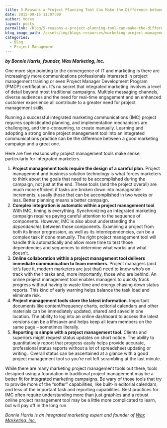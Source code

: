 ```yaml
---
title: 5 Reasons a Project Planning Tool Can Make the Difference between a Good Marketing Campaign and a Great One
date: 2015-09-15 11:07:00
author: Vorex
layout: posts
permalink: /blog/5-reasons-a-project-planning-tool-can-make-the-difference-between-a-good-marketing-campaign-and-a-great-one/
blog_image_path: /assets/img/blogs-resources/marketing-project-management.jpg
categories:
  - Blog
  - Project Management
---
```



***by Bonnie Harris, founder, Wax Marketing, Inc.***

One more sign pointing to the convergence of IT and marketing is there are increasingly more communications professionals interested in project management training or even Project Manager Development Program (PMDP) certification. It’s no secret that integrated marketing involves a level of detail beyond most traditional campaigns. Multiple messaging channels, diverse audiences and the need for real-time engagement and an enhanced customer experience all contribute to a greater need for project management skills. <!--more-->

Running a successful integrated marketing communications (IMC) project requires sophisticated planning, and implementation mechanisms are challenging, and time-consuming, to create manually. Learning and adopting a strong online project management tool into an integrated communications practice can be the difference between a good marketing campaign and a great one.

Here are five reasons why project management tools make sense, particularly for integrated marketers.

1. **Project management tools require the design of a careful plan**. Project management and business solution technology is what forces marketers to think about the goals that need to be accomplished during the campaign, not just at the end. These tools (and the project overall) are much more efficient if tasks are broken down into manageable increments, usually those that can be accomplished in two weeks or less. Better planning means a better campaign.
2. **Complex integration is automatic within a project management tool**. With IMC, timing is everything. Synchronizing an integrated marketing campaign requires paying careful attention to the sequence of components. However, IMC is also about understanding the *dependencies* between those components. Examining a project from both its linear progression, as well as its interdependencies, can be a complex task if done manually. The right project management tool will handle this automatically and allow more time to test those dependencies and sequences to determine what works and what doesn’t.
3. **Online collaboration within a project management tool delivers immediate communication to team members**. Project managers (and let’s face it, modern marketers are just that) need to know who’s on track with their tasks and, more importantly, those who are behind. An online project management tool enables managers to quickly track progress without having to waste time and energy chasing down status reports. This kind of early warning helps balance the task load and eliminate risk.
4. **Project management tools store the latest information**. Important documents like content/frequency charts, editorial calendars and other materials can be immediately updated, shared and saved in one location. The ability to log into an online dashboard to access the latest versions can be a lifesaver and helps keep all team members on the same page – sometimes literally.
5. **Reporting is simple with a project management tool**. Clients and superiors might request status updates on short notice. The ability to quantitatively report that progress easily helps provide accurate, professional status reports without a lot of spreadsheet updating or writing.  Overall status can be ascertained at a glance with a good project management tool so you’re not left scrambling at the last minute.

While there are many marketing project management tools out there, tools designed using a foundation in traditional project management may be a better fit for integrated marketing campaigns. Be wary of those tools that try to provide more of the “softer” capabilities, like built-in editorial calendars, and less of the important task and reporting capabilities. Best practices for IMC often require understanding more than just graphics and a robust online project management tool may be a little more complicated to learn, but will pay off in the long run.

*Bonnie Harris is an integrated marketing expert and founder of* [*Wax Marketing, Inc.*](http://blog.waxmarketing.com)